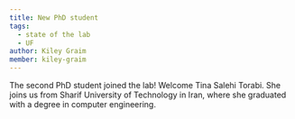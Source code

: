 ```yaml
---
title: New PhD student
tags: 
  - state of the lab
  - UF
author: Kiley Graim
member: kiley-graim
---
```



The second PhD student joined the lab! Welcome Tina Salehi Torabi. She joins us from Sharif University of Technology in Iran, where she graduated with a degree in computer engineering.
